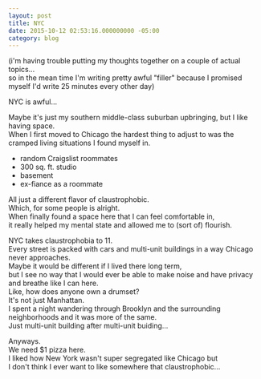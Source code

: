 ```yaml
---
layout: post
title: NYC
date: 2015-10-12 02:53:16.000000000 -05:00
category: blog
---
```


(i'm having trouble putting my thoughts together on a couple of actual topics...   
so in the mean time I'm writing pretty awful "filler" because I promised myself I'd write 25 minutes every other day)

NYC is awful...

Maybe it's just my southern middle-class suburban upbringing, but I like having space.  
When I first moved to Chicago the hardest thing to adjust to was the cramped living situations I found myself in.

- random Craigslist roommates
- 300 sq. ft. studio
- basement
- ex-fiance as a roommate

All just a different flavor of claustrophobic.  
Which, for some people is alright.  
When finally found a space here that I can feel comfortable in,  
it really helped my mental state and allowed me to (sort of) flourish.  

NYC takes claustrophobia to 11.  
Every street is packed with cars and multi-unit buildings in a way Chicago never approaches.  
Maybe it would be different if I lived there long term,   
but I see no way that I would ever be able to make noise and have privacy and breathe like I can here.  
Like, how does anyone own a drumset?   
It's not just Manhattan.   
I spent a night wandering through Brooklyn and the surrounding neighborhoods and it was more of the same.  
Just multi-unit building after multi-unit buiding...   

Anyways.  
We need $1 pizza here.  
I liked how New York wasn't super segregated like Chicago but   
I don't think I ever want to like somewhere that claustrophobic...  
